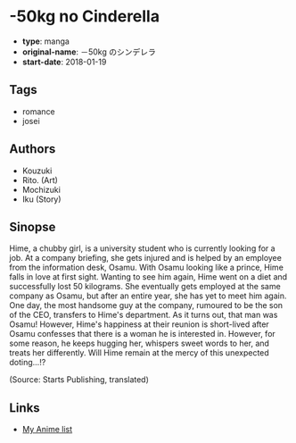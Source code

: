 # -50kg no Cinderella

-   **type**: manga
-   **original-name**: －50kg のシンデレラ
-   **start-date**: 2018-01-19

## Tags

-   romance
-   josei

## Authors

-   Kouzuki
-   Rito. (Art)
-   Mochizuki
-   Iku (Story)

## Sinopse

Hime, a chubby girl, is a university student who is currently looking for a job. At a company briefing, she gets injured and is helped by an employee from the information desk, Osamu. With Osamu looking like a prince, Hime falls in love at first sight. Wanting to see him again, Hime went on a diet and successfully lost 50 kilograms. She eventually gets employed at the same company as Osamu, but after an entire year, she has yet to meet him again. One day, the most handsome guy at the company, rumoured to be the son of the CEO, transfers to Hime's department. As it turns out, that man was Osamu! However, Hime's happiness at their reunion is short-lived after Osamu confesses that there is a woman he is interested in. However, for some reason, he keeps hugging her, whispers sweet words to her, and treats her differently. Will Hime remain at the mercy of this unexpected doting...!?

(Source: Starts Publishing, translated)

## Links

-   [My Anime list](https://myanimelist.net/manga/131635/-50kg_no_Cinderella)

